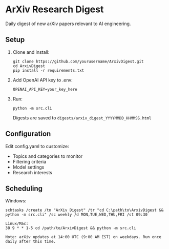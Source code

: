 ArXiv Research Digest
====================

Daily digest of new arXiv papers relevant to AI engineering.

Setup
-----

1. Clone and install:
   ```
   git clone https://github.com/yourusername/ArxivDigest.git
   cd ArxivDigest
   pip install -r requirements.txt
   ```

2. Add OpenAI API key to .env:
   ```
   OPENAI_API_KEY=your_key_here
   ```

3. Run:
   ```
   python -m src.cli
   ```

   Digests are saved to `digests/arxiv_digest_YYYYMMDD_HHMMSS.html`

Configuration
------------

Edit config.yaml to customize:
- Topics and categories to monitor
- Filtering criteria
- Model settings
- Research interests

Scheduling
---------

Windows:
```
schtasks /create /tn "ArXiv Digest" /tr "cd C:\path\to\ArxivDigest && python -m src.cli" /sc weekly /d MON,TUE,WED,THU,FRI /st 09:30

Linux/Mac:
30 9 * * 1-5 cd /path/to/ArxivDigest && python -m src.cli

Note: arXiv updates at 14:00 UTC (9:00 AM EST) on weekdays. Run once daily after this time.
